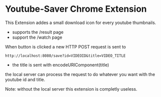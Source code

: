 # Youtube-Saver Chrome Extension


This Extension addes a small download icon for every youtube thumbnails.

- supports the /result page
- support the /watch page

When button is clicked a new HTTP POST request is sent to

`http://localhost:8080/save?id=VIDEOID&title=VIDEO_TITLE`

* the title is sent with encodeURIComponent(title)

the local server can process the request to do whatever you want with the youtube id and title.

Note: without the local server this extension is completly useless.
